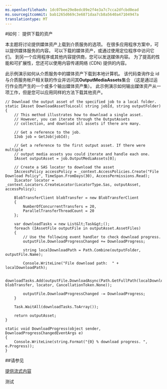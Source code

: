 ```yaml
---
ms.openlocfilehash: 1dc07bee29e8edc89e2f4e3a7c7cca2dfcbd0ead
ms.sourcegitcommit: bab1265d669c3e6871daa7cb8a5640a47104947a
translationtype: MT
---
```

<properties 
    pageTitle="下载的媒体资产" 
    description="了解要下载到您的计算机的资产。 代码示例编写的 C# 和用于.NET 的媒体服务 SDK。" 
    services="media-services" 
    documentationCenter="" 
    authors="juliako" 
    manager="dwrede" 
    editor=""/>

<tags 
    ms.service="media-services" 
    ms.workload="media" 
    ms.tgt_pltfrm="na" 
    ms.devlang="na" 
    ms.topic="article" 
    ms.date="08/11/2015" 
    ms.author="juliako"/>

#如何︰ 提供下载的资产

本主题将讨论提供媒体资产上载到介质服务的选项。 在很多应用程序方案中，可以提供媒体服务的内容。 可以下载的媒体资产，或通过使用定位程序中访问它们。 到另一个应用程序或其他内容提供商，您可以发送媒体内容。 为了提高的性能和可扩展性，您还可以使用内容传递网络 (CDN) 提供的内容。

此示例演示如何从介质服务中的媒体资产下载到本地计算机。 该代码查询作业 id 与介质服务帐户相关联的作业并访问其**OutputMediaAssets**集合 （这是通过运行作业而产生的一个或多个输出媒体资产集）。 此示例演示如何输出媒体资产从一项工作，但是您可以应用同样的方法下载其他资产。

    
    // Download the output asset of the specified job to a local folder.
    static IAsset DownloadAssetToLocal( string jobId, string outputFolder)
    {
        // This method illustrates how to download a single asset. 
        // However, you can iterate through the OutputAssets
        // collection, and download all assets if there are many. 
    
        // Get a reference to the job. 
        IJob job = GetJob(jobId);
    
        // Get a reference to the first output asset. If there were multiple 
        // output media assets you could iterate and handle each one.
        IAsset outputAsset = job.OutputMediaAssets[0];
    
        // Create a SAS locator to download the asset
        IAccessPolicy accessPolicy = _context.AccessPolicies.Create("File Download Policy", TimeSpan.FromDays(30), AccessPermissions.Read);
        ILocator locator = _context.Locators.CreateLocator(LocatorType.Sas, outputAsset, accessPolicy);
    
        BlobTransferClient blobTransfer = new BlobTransferClient
        {
            NumberOfConcurrentTransfers = 20,
            ParallelTransferThreadCount = 20
        };
    
        var downloadTasks = new List&lt;Task&gt;();
        foreach (IAssetFile outputFile in outputAsset.AssetFiles)
        {
            // Use the following event handler to check download progress.
            outputFile.DownloadProgressChanged += DownloadProgress;
    
            string localDownloadPath = Path.Combine(outputFolder, outputFile.Name);
    
            Console.WriteLine("File download path:  " + localDownloadPath);
    
            downloadTasks.Add(outputFile.DownloadAsync(Path.GetFullPath(localDownloadPath), blobTransfer, locator, CancellationToken.None));
    
            outputFile.DownloadProgressChanged -= DownloadProgress;
        }
    
        Task.WaitAll(downloadTasks.ToArray());
    
        return outputAsset;
    }
    
    static void DownloadProgress(object sender, DownloadProgressChangedEventArgs e)
    {
        Console.WriteLine(string.Format("{0} % download progress. ", e.Progress));
    }
   
##请参见 

[提供流式内容](media-services-deliver-streaming-content.md)


测试
